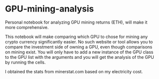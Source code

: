# GPU-mining-analysis

Personal notebook for analyzing GPU mining returns (ETH), will make it more comprehensive.

This notebook will make comparing which GPU to chose for mining any crypto currency significantly easier. No such website or tool allows you to compare the investment side of owning a GPU, even though comparisons on mining exist.
You will only have to add a new instance of the GPU class to the GPU list with the arguments and you will get the analysis of the GPU by running the cells. 

I obtained the stats from minerstat.com based on my electricity cost.

